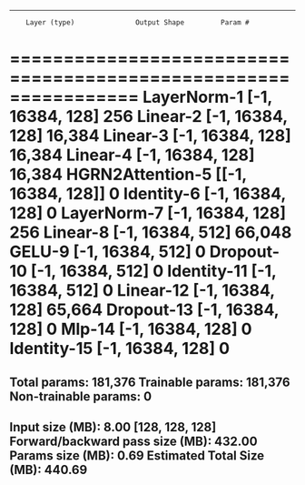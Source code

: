 ----------------------------------------------------------------
        Layer (type)               Output Shape         Param #
================================================================
         LayerNorm-1           [-1, 16384, 128]             256
            Linear-2           [-1, 16384, 128]          16,384
            Linear-3           [-1, 16384, 128]          16,384
            Linear-4           [-1, 16384, 128]          16,384
    HGRN2Attention-5         [[-1, 16384, 128]]               0
          Identity-6           [-1, 16384, 128]               0
         LayerNorm-7           [-1, 16384, 128]             256
            Linear-8           [-1, 16384, 512]          66,048
              GELU-9           [-1, 16384, 512]               0
          Dropout-10           [-1, 16384, 512]               0
         Identity-11           [-1, 16384, 512]               0
           Linear-12           [-1, 16384, 128]          65,664
          Dropout-13           [-1, 16384, 128]               0
              Mlp-14           [-1, 16384, 128]               0
         Identity-15           [-1, 16384, 128]               0
================================================================
Total params: 181,376
Trainable params: 181,376
Non-trainable params: 0
----------------------------------------------------------------
Input size (MB): 8.00 [128, 128, 128]
Forward/backward pass size (MB): 432.00
Params size (MB): 0.69
Estimated Total Size (MB): 440.69
----------------------------------------------------------------